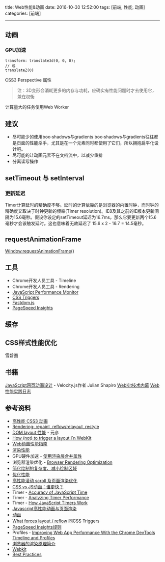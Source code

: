 title: Web性能&动画
date: 2016-10-30 12:52:00
tags: [前端, 性能, 动画]
categories: [前端]

---

## 动画
### GPU加速

```less
transform: translate3d(0, 0, 0);
// 或
translateZ(0)
```

CSS3 Perspective 属性

> 注：3D变形会消耗更多的内存与功耗，应确实有性能问题时才去使用它，兼在权衡

计算量大的任务使用Web Worker

## 建议
 + 尽可能少的使用box-shadows与gradients
    box-shadows与gradients往往都是页面的性能杀手，尤其是在一个元素同时都使用了它们，所以拥抱扁平化设计吧。
 + 尽可能的让动画元素不在文档流中，以减少重排
 + 分离读写操作
 
## setTimeout 与 setInterval

### 更新延迟
Timer计算延时的精确度不够。延时的计算依靠的是浏览器的内置时钟，而时钟的精确度又取决于时钟更新的频率(Timer resolution)。IE8及其之前的IE版本更新间隔为15.6毫秒。假设你设定的setTimeout延迟为16.7ms，那么它要更新两个15.6毫秒才会该触发延时。这也意味着无故延迟了 15.6 x 2 - 16.7 = 14.5毫秒。

## requestAnimationFrame
[Window.requestAnimationFrame()](https://developer.mozilla.org/en-US/docs/Web/API/window/requestAnimationFrame)

## 工具
 + Chrome开发人员工具 - Timeline
 + Chrome开发人员工具 - Rendering
 + [JavaScript Performance Monitor](https://github.com/mrdoob/stats.js)
 + [CSS Triggers](https://csstriggers.com/)
 + [Fastdom.js](https://github.com/wilsonpage/fastdom)
 + [PageSpeed Insights](https://developers.google.com/speed/pagespeed/insights/)

## 缓存

## CSS样式性能优化
雪碧图

## 书籍
[JavaScript网页动画设计](https://www.amazon.cn/dp/B019WODCYU) - Velocity.js作者 Julian Shapiro
[WebKit技术内幕](https://www.amazon.cn/dp/B00KWGEHH4)
[Web性能实践日志](https://www.amazon.cn/dp/B00K4RUL94)

## 参考资料
 + [高性能 CSS3 动画](https://www.qianduan.net/high-performance-css3-animations/)
 + [Rendering: repaint, reflow/relayout, restyle](http://www.phpied.com/rendering-repaint-reflowrelayout-restyle/)
 + [DOM layout 性能](http://madscript.com/performance/dom-layout-performance/) - 元彦
 + [How (not) to trigger a layout i`n WebKit](http://gent.ilcore.com/2011/03/how-not-to-trigger-layout-in-webkit.html)
 + [Web动画性能指南](http://alexorz.github.io/animation-performance-guide/)
 + [渲染性能](https://developers.google.com/web/fundamentals/performance/rendering/)
 + GPU硬件加速 - [使用渲染层合并属性](https://developers.google.com/web/fundamentals/performance/rendering/stick-to-compositor-only-properties-and-manage-layer-count)
 + 浏览器渲染优化 - [Browser Rendering Optimization](https://www.udacity.com/course/browser-rendering-optimization--ud860)
 + [简化绘制的复杂度、减小绘制区域](https://developers.google.com/web/fundamentals/performance/rendering/simplify-paint-complexity-and-reduce-paint-areas)
 + [优化性能](https://developers.google.com/web/fundamentals/performance/?hl=zh-cn)
 + [高性能滚动 scroll 及页面渲染优化](http://web.jobbole.com/86158/)
 + [CSS vs JS动画：谁更快？](http://zencode.in/19.CSS-vs-JS%E5%8A%A8%E7%94%BB%EF%BC%9A%E8%B0%81%E6%9B%B4%E5%BF%AB%EF%BC%9F.html)
 + Timer - [Accuracy of JavaScript Time](http://ejohn.org/blog/accuracy-of-javascript-time/)
 + Timer - [Analyzing Timer Performance](http://ejohn.org/blog/analyzing-timer-performance/)
 + Timer - [How JavaScript Timers Work](http://ejohn.org/blog/how-javascript-timers-work/)
 + [Javascript高性能动画与页面渲染](http://www.infoq.com/cn/articles/javascript-high-performance-animation-and-page-rendering)
 + [动画](https://developers.google.com/web/fundamentals/design-and-ui/animations/?hl=zh-cn)
 + [What forces layout / reflow](https://gist.github.com/paulirish/5d52fb081b3570c81e3a) 同CSS Triggers
 + [PageSpeed Insights规则](https://developers.google.com/speed/docs/insights/rules)
 + Profiles - [Improving Web App Performance With the Chrome DevTools Timeline and Profiles](https://addyosmani.com/blog/performance-optimisation-with-timeline-profiles/)
 + [浏览器的渲染原理简介](http://coolshell.cn/articles/9666.html)
 + [Webkit](https://webkit.org/)
 + [Best Practices](https://developers.google.com/speed/articles/compressing-javascript)
